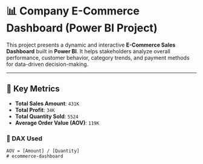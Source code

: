 # 📊 Company E-Commerce Dashboard (Power BI Project)

This project presents a dynamic and interactive **E-Commerce Sales Dashboard** built in **Power BI**. It helps stakeholders analyze overall performance, customer behavior, category trends, and payment methods for data-driven decision-making.

---

## 📌 Key Metrics

- **Total Sales Amount**: `431K`
- **Total Profit**: `34K`
- **Total Quantity Sold**: `5524`
- **Average Order Value (AOV)**: `119K`

### 🧮 DAX Used

```DAX
AOV = [Amount] / [Quantity]
# ecommerce-dashboard
